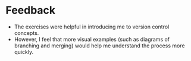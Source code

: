 # Feedback
- The exercises were helpful in introducing me to version control concepts. 
- However, I feel that more visual examples (such as diagrams of branching and merging) would help me understand the process more quickly.  
